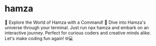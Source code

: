 # hamza
🚀 Explore the World of Hamza with a Command! 🌟 Dive into Hamza's universe through your terminal. Just run npx hamza and embark on an interactive journey. Perfect for curious coders and creative minds alike. Let's make coding fun again! 🌐💻
